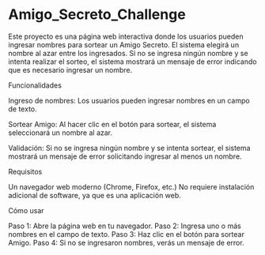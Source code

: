 # Amigo_Secreto_Challenge
Este proyecto es una página web interactiva donde los usuarios pueden ingresar nombres para sortear un Amigo Secreto. El sistema elegirá un nombre al azar entre los ingresados. 
Si no se ingresa ningún nombre y se intenta realizar el sorteo, el sistema mostrará un mensaje de error indicando que es necesario ingresar un nombre.

Funcionalidades

Ingreso de nombres: Los usuarios pueden ingresar nombres en un campo de texto.

Sortear Amigo: Al hacer clic en el botón para sortear, el sistema seleccionará un nombre al azar.

Validación: Si no se ingresa ningún nombre y se intenta sortear, el sistema mostrará un mensaje de error solicitando ingresar al menos un nombre.

Requisitos

Un navegador web moderno (Chrome, Firefox, etc.)
No requiere instalación adicional de software, ya que es una aplicación web.

Cómo usar

Paso 1: Abre la página web en tu navegador.
Paso 2: Ingresa uno o más nombres en el campo de texto.
Paso 3: Haz clic en el botón para sortear Amigo.
Paso 4: Si no se ingresaron nombres, verás un mensaje de error.